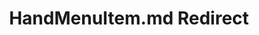 ---
title: HandMenuItem.md Redirect
redirect_to: /Pages/StereoKit.Framework/HandMenuItem/HandMenuItem.html
---